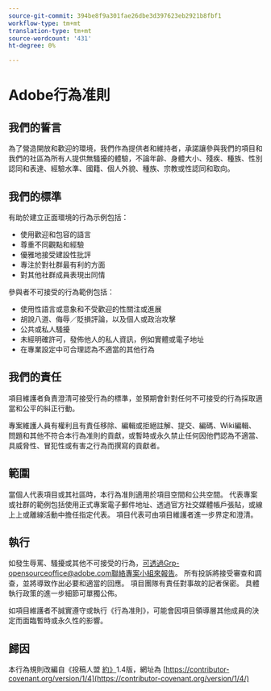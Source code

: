 ```yaml
---
source-git-commit: 394be8f9a301fae26dbe3d397623eb2921b8fbf1
workflow-type: tm+mt
translation-type: tm+mt
source-wordcount: '431'
ht-degree: 0%

---
```

# Adobe行為准則

## 我們的誓言

為了營造開放和歡迎的環境，我們作為提供者和維持者，承諾讓參與我們的項目和我們的社區為所有人提供無騷擾的體驗，不論年齡、身體大小、殘疾、種族、性別認同和表達、經驗水準、國籍、個人外貌、種族、宗教或性認同和取向。

## 我們的標準

有助於建立正面環境的行為示例包括：

* 使用歡迎和包容的語言
* 尊重不同觀點和經驗
* 優雅地接受建設性批評
* 專注於對社群最有利的方面
* 對其他社群成員表現出同情

參與者不可接受的行為範例包括：

* 使用性語言或意象和不受歡迎的性關注或進展
* 胡說八道、侮辱／貶損評論，以及個人或政治攻擊
* 公共或私人騷擾
* 未經明確許可，發佈他人的私人資訊，例如實體或電子地址
* 在專業設定中可合理認為不適當的其他行為

## 我們的責任

項目維護者負責澄清可接受行為的標準，並預期會針對任何不可接受的行為採取適當和公平的糾正行動。

專案維護人員有權利且有責任移除、編輯或拒絕註解、提交、編碼、Wiki編輯、問題和其他不符合本行為准則的貢獻，或暫時或永久禁止任何因他們認為不適當、具威脅性、冒犯性或有害之行為而撰寫的貢獻者。

## 範圍

當個人代表項目或其社區時，本行為准則適用於項目空間和公共空間。 代表專案或社群的範例包括使用正式專案電子郵件地址、透過官方社交媒體帳戶張貼，或線上上或離線活動中擔任指定代表。 項目代表可由項目維護者進一步界定和澄清。

## 執行

如發生辱罵、騷擾或其他不可接受的行為，可透過Grp-opensourceoffice@adobe.com聯絡專案小組來報告。 所有投訴將接受審查和調查，並將導致作出必要和適當的回應。 項目團隊有責任對事故的記者保密。
具體執行政策的進一步細節可單獨公佈。

如項目維護者不誠實遵守或執行《行為准則》，可能會因項目領導層其他成員的決定而面臨暫時或永久性的影響。

## 歸因

本行為規則改編自《投稿人盟 [約》](https://contributor-covenant.org)1.4版，網址為 [https://contributor-covenant.org/version/1/4](https://contributor-covenant.org/version/1/4/)
